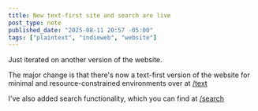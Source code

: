 ```yaml
---
title: New text-first site and search are live
post_type: note
published_date: "2025-08-11 20:57 -05:00"
tags: ["plaintext", "indieweb", "website"]
---
```


Just iterated on another version of the website. 

The major change is that there's now a text-first version of the website for minimal and resource-constrained environments over at [/text](/text)

I've also added search functionality, which you can find at [/search](/search)
